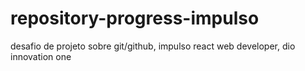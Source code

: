 # repository-progress-impulso
desafio de projeto sobre git/github, impulso react web developer, dio innovation one
